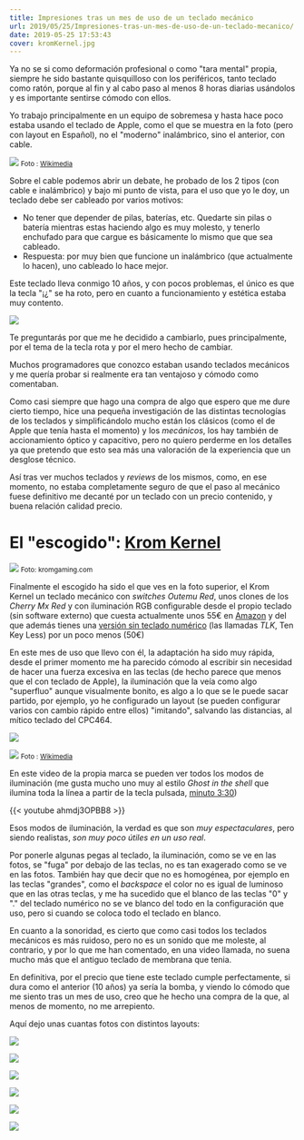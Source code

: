 ```yaml
---
title: Impresiones tras un mes de uso de un teclado mecánico
url: 2019/05/25/Impresiones-tras-un-mes-de-uso-de-un-teclado-mecanico/
date: 2019-05-25 17:53:43
cover: kromKernel.jpg
---
```

Ya no se si como deformación profesional o como "tara mental" propia, siempre he sido bastante quisquilloso con los periféricos, tanto teclado como ratón, porque al fin y al cabo paso al menos 8 horas diarias usándolos y es importante sentirse cómodo con ellos.

Yo trabajo principalmente en un equipo de sobremesa y hasta hace poco estaba usando el teclado de Apple, como el que se muestra en la foto (pero con layout en Español), no el "moderno" inalámbrico, sino el anterior, con cable.

![](tecladoApple.jpg)
<small>Foto : [Wikimedia](https://commons.wikimedia.org/wiki/File:Apple_Keyboard_with_Numeric_Keyboard_9612.jpg)</small>

Sobre el cable podemos abrir un debate, he probado de los 2 tipos (con cable e inalámbrico) y bajo mi punto de vista, para el uso que yo le doy, un teclado debe ser cableado por varios motivos:
* No tener que depender de pilas, baterías, etc.
Quedarte sin pilas o batería mientras estas haciendo algo es muy molesto, y tenerlo enchufado para que cargue es básicamente lo mismo que que sea cableado.
* Respuesta: por muy bien que funcione un inalámbrico (que actualmente lo hacen), uno cableado lo hace mejor.


Este teclado lleva conmigo 10 años, y con pocos problemas, el único es que la tecla "¡¿" se ha roto, pero en cuanto a funcionamiento y estética estaba muy contento.

![](teclaRota.jpg)

Te preguntarás por que me he decidido a cambiarlo, pues principalmente, por el tema de la tecla rota y por el mero hecho de cambiar.

Muchos programadores que conozco estaban usando teclados mecánicos y me quería probar si realmente era tan ventajoso y cómodo como comentaban.

Como casi siempre que hago una compra de algo que espero que me dure cierto tiempo, hice una pequeña investigación de las distintas tecnologías de los teclados y simplificándolo mucho están los clásicos (como el de Apple que tenía hasta el momento) y los *mecánicos*, los hay también de accionamiento óptico y capacitivo, pero no quiero perderme en los detalles ya que pretendo que esto sea más una valoración de la experiencia que un desglose técnico.

Así tras ver muchos teclados y _reviews_ de los mismos, como, en ese momento, no estaba completamente seguro de que el paso al mecánico fuese definitivo me decanté por un teclado con un precio contenido, y buena relación calidad precio.
<div class="clearfix"></div>

# El "escogido": [Krom Kernel](https://amzn.to/2W4H0Xb)
 
![](kromKernel.jpg)
<small>Foto: kromgaming.com</small>

Finalmente el escogido ha sido el que ves en la foto superior, el Krom Kernel un teclado mecánico con _switches_ *Outemu Red*, unos clones de los _Cherry Mx Red_ y con iluminación RGB configurable desde el propio teclado (sin software externo) que cuesta actualmente unos 55€ en [Amazon](https://amzn.to/2W4H0Xb) y del que además tienes una [versión sin teclado numérico](https://amzn.to/2WnkesR) (las llamadas _TLK_, Ten Key Less) por un poco menos (50€)

En este mes de uso que llevo con él, la adaptación ha sido muy rápida, desde el primer momento me ha parecido cómodo al escribir sin necesidad de hacer una fuerza excesiva en las teclas (de hecho parece que menos que el con teclado de Apple), la iluminación que la veía como algo "superfluo" aunque visualmente bonito, es algo a lo que se le puede sacar partido, por ejemplo, yo he configurado un layout (se pueden configurar varios con cambio rápido entre ellos) "imitando", salvando las distancias, al mítico teclado del CPC464.

![](kromKernel03.jpg)

![](Amstrad_CPC464_keyboard.jpg)
<small>Foto : [Wikimedia](https://commons.wikimedia.org/wiki/File:Amstrad_CPC464_keyboard.jpg)</small>

En este video de la propia marca se pueden ver todos los modos de iluminación (me gusta mucho uno muy al estilo _Ghost in the shell_ que ilumina toda la línea a partir de la tecla pulsada, [minuto 3:30](https://youtu.be/ahmdj3OPBB8?t=210))

{{< youtube ahmdj3OPBB8 >}}

Esos modos de iluminación, la verdad es que son *muy espectaculares*, pero siendo realistas, *son muy poco útiles en un uso real*.

Por ponerle algunas pegas al teclado, la iluminación, como se ve en las fotos, se "fuga" por debajo de las teclas, no es tan exagerado como se ve en las fotos. También hay que decir que no es homogénea, por ejemplo en las teclas "grandes", como el _backspace_ el color no es igual de luminoso que en las otras teclas, y me ha sucedido que el blanco de las teclas "0" y "." del teclado numérico no se ve blanco del todo en la configuración que uso, pero si cuando se coloca todo el teclado en blanco.

En cuanto a la sonoridad, es cierto que como casi todos los teclados mecánicos es más ruidoso, pero no es un sonido que me moleste, al contrario, y por lo que me han comentado, en una video llamada, no suena mucho más que el antiguo teclado de membrana que tenia.

En definitiva, por el precio que tiene este teclado cumple perfectamente, si dura como el anterior (10 años) ya sería la bomba, y viendo lo cómodo que me siento tras un mes de uso, creo que he hecho una compra de la que, al menos de momento, no me arrepiento.

Aquí dejo unas cuantas fotos con distintos layouts:

![](kromKernel02.jpg)

![](kromKernelWhite.jpg)

![](kromKernelRed.jpg)

![](kromKernelRainbow.jpg)

![](kromKernelCyan.jpg)

![](kromKernelGamming.jpg)
